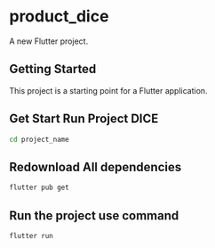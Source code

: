 # product_dice

A new Flutter project.

## Getting Started

This project is a starting point for a Flutter application.

## Get Start Run Project DICE

```bash
cd project_name
```

## Redownload All dependencies

```bash
flutter pub get
```

## Run the project use command

```bash
flutter run
```
